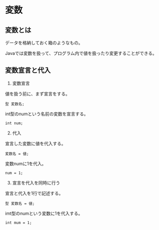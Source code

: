# 変数

## 変数とは

データを格納しておく箱のようなもの。

Javaでは変数を扱って、プログラム内で値を扱ったり変更することができる。

## 変数宣言と代入

1. 変数宣言

値を扱う前に、まず宣言をする。
```
型 変数名;
```

int型のnumという名前の変数を宣言する。
```
int num;
```

2. 代入
   
宣言した変数に値を代入する。
```
変数名 = 値;
```
変数numに1を代入。
```
num = 1;
```

3. 宣言を代入を同時に行う
   
宣言と代入を1行で記述する。
```
型 変数名 = 値;
```

imt型のnumという変数に1を代入する。
```
int mum = 1;
```

